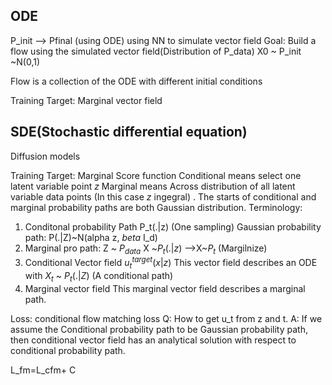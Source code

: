 ## ODE
P_init --> Pfinal (using ODE)
using NN to simulate vector field 
Goal: Build a flow using the simulated vector field(Distribution of P_data)
X0 ~ P_init ~N(0,1)

Flow is a collection of the ODE with different initial conditions

Training Target: Marginal vector field
## SDE(Stochastic differential equation)
Diffusion models

Training Target: Marginal Score function
Conditional means select one latent variable point $z$ 
Marginal means Across distribution of all latent variable data points (In this case $z$ ingegral) .
The starts of conditional and marginal probability paths are 
both Gaussian distribution.
Terminology: 
1. Conditonal probability Path P_t(.|z) (One sampling)
   Gaussian probability path: P(.|Z)~N(alpha z, $beta$ I_d)
2. Marginal pro path:
   Z ~ $P_{data}$ X ~$P_{t}(.|z)$ -->X~$P_{t}$ (Margilnize)
3. Conditional Vector field
   $u_{t}^{target}(x|z)$ 
   This vector field describes an ODE with $X_t$  ~ $P_t(.|Z)$ (A conditional path)
4.  Marginal vector field
   This marginal vector field describes a marginal path.

Loss: conditional flow matching loss
Q: How to get u_t from z and t.
A: If we assume the Conditional probability path to be Gaussian probability path, then conditional vector field has an analytical solution with respect to conditional probability path.


L_fm=L_cfm+ C